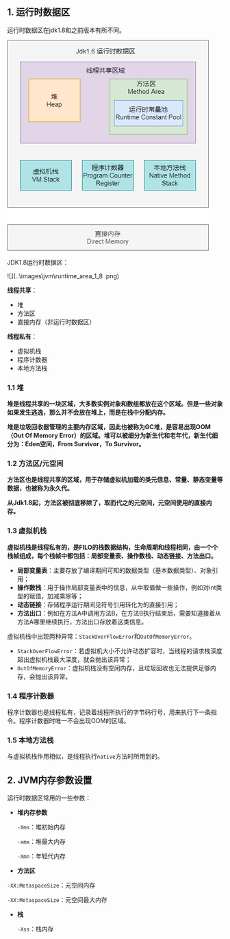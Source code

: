  

## 1. 运行时数据区

运行时数据区在jdk1.8和之前版本有所不同。

![](..\images\jvm\runtime_area_1_6.png) 



JDK1.8运行时数据区：

![](..\images\jvm\runtime_area_1_8 .png)  



**线程共享**：

- 堆
- 方法区
- 直接内存（非运行时数据区）

**线程私有**：

- 虚拟机栈
- 程序计数器
- 本地方法栈



### 1.1 堆

**堆是线程共享的一块区域，大多数实例对象和数组都放在这个区域。但是一些对象如果发生逃逸，那么并不会放在堆上，而是在栈中分配内存。**

**堆是垃圾回收器管理的主要内存区域，因此也被称为GC堆，是容易出现OOM（Out Of Memory Error）的区域。堆可以被细分为新生代和老年代，新生代细分为：Eden空间，From Survivor，To Survivor。**



### 1.2 方法区/元空间

**方法区也是线程共享的区域，用于存储虚拟机加载的类元信息、常量、静态变量等数据，也被称为永久代。**

**从Jdk1.8起，方法区被彻底移除了，取而代之的元空间，元空间使用的直接内存。**



### 1.3 虚拟机栈

**虚拟机栈是线程私有的，是FILO的栈数据结构，生命周期和线程相同，由一个个栈帧组成，每个栈帧中都包括：局部变量表、操作数栈、动态链接、方法出口。**

- **局部变量表**：主要存放了编译期间可知的数据类型（基本数据类型）、对象引用；
- **操作数栈**：用于操作局部变量表中的信息，从中取值做一些操作，例如对int类型的赋值，加减乘除等；
- **动态链接**：存储程序运行期间见符号引用转化为的直接引用；
- **方法出口**：例如在方法A中调用方法B，在方法B执行结束后，需要知道接着从方法A哪里继续执行，方法出口存放着这类信息。

虚拟机栈中出现两种异常：`StackOverFlowError`和`OutOfMemoryError`。

- `StackOverFlowError`：若虚拟机大小不允许动态扩容时，当线程的请求栈深度超出虚拟机栈最大深度，就会抛出该异常；
- `OutOfMemoryError`：虚拟机栈没有空闲内存，且垃圾回收也无法提供足够内存，会抛出该异常。



### 1.4 程序计数器

程序计数器也是线程私有，记录着线程所执行的字节码行号，用来执行下一条指令。程序计数器时唯一不会出现OOM的区域。



### 1.5 本地方法栈

与虚拟机栈作用相似，是线程执行`native`方法时所用到的。



## 2. JVM内存参数设置

运行时数据区常用的一些参数：

- **堆内存参数**

    `-Xms`：堆初始内存

    `-xmx`：堆最大内存

   `-Xmn`：年轻代内存

-  **方法区**

  `-XX:MetaspaceSize`：元空间内存

  `-XX:MetaspaceSize`：元空间最大内存

- **栈**

  `-Xss`：栈内存











